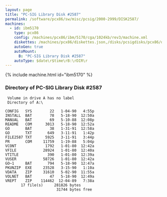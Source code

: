 ```yaml
---
layout: page
title: "PC-SIG Library Disk #2587"
permalink: /software/pcx86/sw/misc/pcsig/2000-2999/DISK2587/
machines:
  - id: ibm5170
    type: pcx86
    config: /machines/pcx86/ibm/5170/cga/1024kb/rev3/machine.xml
    diskettes: /machines/pcx86/diskettes.json,/disks/pcsigdisks/pcx86/diskettes.json
    autoGen: true
    autoMount:
      B: "PC-SIG Library Disk #2587"
    autoType: $date\r$time\rB:\rDIR\r
---
```


{% include machine.html id="ibm5170" %}

### Directory of PC-SIG Library Disk #2587

     Volume in drive A has no label
     Directory of A:\

    CONFIG   SYS        22   1-04-90   4:55p
    INSTALL  BAT        78   5-18-90  12:50a
    MANUAL   BAT        69   5-10-88  12:08p
    README   COM      3013   5-18-90  12:52a
    GO       BAT        38   1-31-91  12:58a
    GO       TXT       649   3-11-91   1:42p
    FILE2587 TXT      5925   3-11-91   3:44p
    PR       COM     11759   1-19-88   5:04p
    VCONT             1792   1-01-80  12:42a
    VFILE            28924   1-01-80  12:40a
    VTITLE             390   1-01-80  12:39a
    VUSER            58726   1-01-80  12:42a
    GO~1     BAT       794   5-18-90  12:47a
    PKUNZIP  EXE     23528   3-15-90   1:10a
    VDATA    ZIP     31610   5-02-90  11:55a
    VOLNET   BAT        47   5-18-90  12:49a
    VREPT    ZIP    114462  12-04-89   7:38a
           17 file(s)     281826 bytes
                           31744 bytes free
